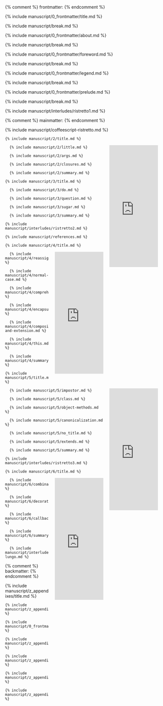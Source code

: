 
    
{% comment %} frontmatter: {% endcomment %}

  {% include manuscript/0_frontmatter/title.md %}

  {% include manuscript/break.md %}

  {% include manuscript/0_frontmatter/about.md %}

  {% include manuscript/break.md %}

  {% include manuscript/0_frontmatter/foreword.md %}

  {% include manuscript/break.md %}

  {% include manuscript/0_frontmatter/legend.md %}

  {% include manuscript/break.md %}

  {% include manuscript/0_frontmatter/prelude.md %}

  {% include manuscript/break.md %}

  {% include manuscript/interludes/ristretto1.md %}

{% comment %} mainmatter: {% endcomment %}

  {% include manuscript/coffeescript-ristretto.md %}

    {% include manuscript/2/title.md %}

<iframe  id="coffeescript-ristretto" style="float:right;margin-left:20px;margin-bottom:20px;" width="160" height="400" src="https://leanpub.com/coffeescript-ristretto/embed" frameborder="0" allowtransparency="true"></iframe>

      {% include manuscript/2/little.md %}

      {% include manuscript/2/args.md %}

      {% include manuscript/2/closures.md %}

      {% include manuscript/2/summary.md %}

    {% include manuscript/3/title.md %}

      {% include manuscript/3/do.md %}

      {% include manuscript/3/question.md %}

      {% include manuscript/3/sugar.md %}

      {% include manuscript/3/summary.md %}

    {% include manuscript/interludes/ristretto2.md %}

    {% include manuscript/references.md %}

    {% include manuscript/4/title.md %}

<iframe style="float:right;margin-left:20px;margin-bottom:20px;" width="160" height="400" src="https://leanpub.com/javascript-allonge/embed" frameborder="0" allowtransparency="true"></iframe>

      {% include manuscript/4/reassignment.md %}

      {% include manuscript/4/normal-case.md %}

      {% include manuscript/4/comprehensions.md %}

      {% include manuscript/4/encapsulation.md %}

      {% include manuscript/4/composition-and-extension.md %}

      {% include manuscript/4/this.md %}

      {% include manuscript/4/summary.md %}

    {% include manuscript/5/title.md %}

<iframe style="float:right;margin-left:20px;margin-bottom:20px;" width="160" height="400" src="https://leanpub.com/b/think/embed" frameborder="0" allowtransparency="true"></iframe>

      {% include manuscript/5/impostor.md %}

      {% include manuscript/5/class.md %}

      {% include manuscript/5/object-methods.md %}

      {% include manuscript/5/canonicalization.md %}

      {% include manuscript/5/no_title.md %}

      {% include manuscript/5/extends.md %}

      {% include manuscript/5/summary.md %}

    {% include manuscript/interludes/ristretto3.md %}

    {% include manuscript/6/title.md %}

<iframe style="float:right;margin-left:20px;margin-bottom:20px;" width="160" height="400" src="https://leanpub.com/combinators/embed" frameborder="0" allowtransparency="true"></iframe>

      {% include manuscript/6/combinators.md %}

      {% include manuscript/6/decorators.md %}

      {% include manuscript/6/callbacks.md %}

      {% include manuscript/6/summary.md %}

      {% include manuscript/interludes/a-lungo.md %}

{% comment %} backmatter: {% endcomment %}

  {% include manuscript/z_appendixes/title.md %}

    {% include manuscript/z_appendixes/examples.md %}

    {% include manuscript/0_frontmatter/thanks.md %}

    {% include manuscript/z_appendixes/javascript_allonge.md %}

    {% include manuscript/z_appendixes/sample_copyright.md %}

    {% include manuscript/z_appendixes/image_copyrights.md %}

    {% include manuscript/z_appendixes/reg.md %}